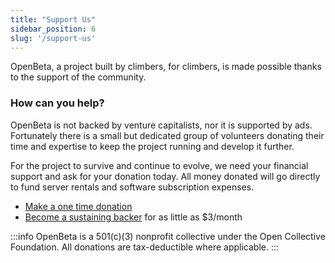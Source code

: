 ```yaml
---
title: "Support Us"
sidebar_position: 6
slug: '/support-us'
---
```

OpenBeta, a project built by climbers, for climbers, is made possible thanks to the support of the community.

### How can you help?

OpenBeta is not backed by venture capitalists, nor it is supported by ads. Fortunately
 there is a small but dedicated group of volunteers donating their time and expertise to keep the project running and develop it further.

For the project to survive and continue to evolve, we need your financial support and ask for your donation today. All money donated will go directly to fund server rentals and software subscription expenses.

- [Make a one time donation](https://opencollective.com/openbeta/donate)
- [Become a sustaining backer](https://opencollective.com/openbeta/contribute/backer-31664/checkout) for as little as $3/month

:::info
OpenBeta is a 501(c)(3) nonprofit collective under the Open Collective Foundation.  All donations are tax-deductible where applicable.
:::